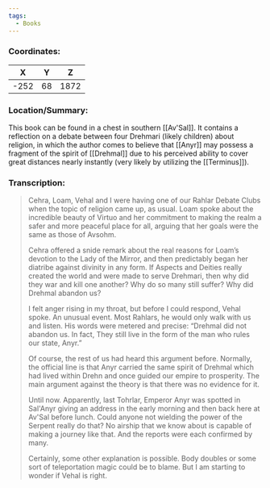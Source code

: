 ```yaml
---
tags:
  - Books
---
```


### Coordinates:
| **X** | **Y**| **Z** |
|:-----:|:----:|:-----:|
|-252  |68   |1872  |

### Location/Summary:
This book can be found in a chest in southern [[Av'Sal]]. It contains a reflection on a debate between four Drehmari (likely children) about religion, in which the author comes to believe that [[Anyr]] may possess a fragment of the spirit of [[Drehmal]] due to his perceived ability to cover great distances nearly instantly (very likely by utilizing the [[Terminus]]).

### Transcription:
> Cehra, Loam, Vehal and I were having one of our Rahlar Debate Clubs when the topic of religion came up, as usual. Loam spoke about the incredible beauty of Virtuo and her commitment to making the realm a safer and more peaceful place for all, arguing that her goals were the same as those of Avsohm.
>
> Cehra offered a snide remark about the real reasons for Loam’s devotion to the Lady of the Mirror, and then predictably began her diatribe against divinity in any form. If Aspects and Deities really created the world and were made to serve Drehmari, then why did they war and kill one another? Why do so many still suffer? Why did Drehmal abandon us?
>
> I felt anger rising in my throat, but before I could respond, Vehal spoke. An unusual event. Most Rahlars, he would only walk with us and listen. His words were metered and precise: “Drehmal did not abandon us. In fact, They still live in the form of the man who rules our state, Anyr.”
>
> Of course, the rest of us had heard this argument before. Normally, the official line is that Anyr carried the same spirit of Drehmal which had lived within Drehn and once guided our empire to prosperity. The main argument against the theory is that there was no evidence for it.
>
> Until now. Apparently, last Tohrlar, Emperor Anyr was spotted in Sal'Anyr giving an address in the early morning and then back here at Av'Sal before lunch. Could anyone not wielding the power of the Serpent really do that? No airship that we know about is capable of making a journey like that. And the reports were each confirmed by many.
>
> Certainly, some other explanation is possible. Body doubles or some sort of teleportation magic could be to blame. But I am starting to wonder if Vehal is right.

